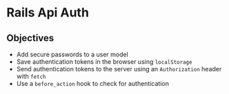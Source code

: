 # Rails Api Auth



## Objectives

* Add secure passwords to a user model
* Save authentication tokens in the browser using `localStorage` 
* Send authentication tokens to the server using an `Authorization` header with `fetch` 
* Use a `before_action` hook to check for authentication 